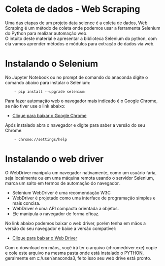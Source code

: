 # Coleta de dados - Web Scraping

Uma das etapas de um projeto data science é a coleta de dados, Web Scraping é um método de coleta onde podemos usar a ferramenta Selenium do Python para realizar automação web.<br>
O intuito deste material é apresentar a biblioteca Selenium do python, com ela vamos aprender métodos e módulos para extração de dados via web.<br>

# Instalando o Selenium

No Jupyter Notebook ou no prompt de comando do anaconda digite o comando abaixo para instalar o Selenium:

        - pip install --upgrade selenium
        
Para fazer automação web o navegador mais indicado é o Google Chrome, se não tiver use o link abaixo:

- <a href="https://www.google.com/chrome/"> Clique para baixar o Google Chrome</a>

Após instalado abra o navegador e digite para saber a versão do seu Chrome:

        - chrome://settings/help

# Instalando o web driver

O WebDriver manipula um navegador nativamente, como um usuário faria, seja localmente ou em uma máquina remota usando o servidor Selenium, marca um salto em termos de automação do navegador.<br>
- Selenium WebDriver é uma recomendação W3C
- WebDriver é projetado como uma interface de programação simples e mais concisa.
- WebDriver é uma API compacta orientada a objetos. 
- Ele manipula o navegador de forma eficaz.

No link abaixo podemos baixar o web driver, porém tenha em mãos a versão do seu navegador e baixe a versão compatível:

- <a href="https://chromedriver.chromium.org/downloads"> Clique para baixar o Web Driver</a>

Com o download em mãos, voçê irá ter o arquivo (chromedriver.exe) copie e cole este arquivo na mesma pasta onde está instalado o PYTHON, geralmente em c:/user/anaconda3, feito isso seu web drive está pronto.
